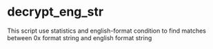 # decrypt_eng_str

This script use statistics and english-format condition to find matches between 0x format string and english format string 
